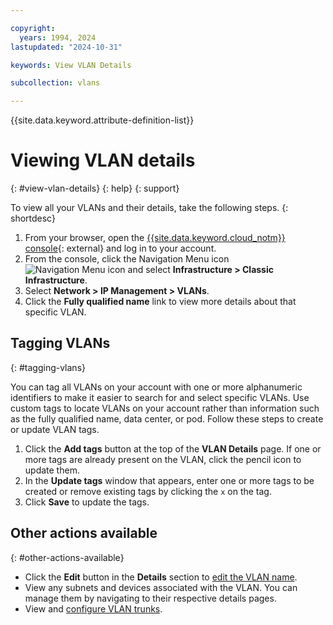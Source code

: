 ```yaml
---

copyright:
  years: 1994, 2024
lastupdated: "2024-10-31"

keywords: View VLAN Details

subcollection: vlans

---
```


{{site.data.keyword.attribute-definition-list}}

# Viewing VLAN details
{: #view-vlan-details}
{: help}
{: support}

To view all your VLANs and their details, take the following steps.
{: shortdesc}

1. From your browser, open the [{{site.data.keyword.cloud_notm}} console](/login){: external} and log in to your account.
1. From the console, click the Navigation Menu icon ![Navigation Menu icon](../../icons/icon_hamburger.svg) and select **Infrastructure > Classic Infrastructure**.
1. Select **Network > IP Management > VLANs**.
1. Click the **Fully qualified name** link to view more details about that specific VLAN.

## Tagging VLANs
{: #tagging-vlans}

You can tag all VLANs on your account with one or more alphanumeric identifiers to make it easier to search for and select specific VLANs. Use custom tags to locate VLANs on your account rather than information such as the fully qualified name, data center, or pod. Follow these steps to create or update VLAN tags.

1. Click the **Add tags** button at the top of the **VLAN Details** page. If one or more tags are already present on the VLAN, click the pencil icon to update them.
1. In the **Update tags** window that appears, enter one or more tags to be created or remove existing tags by clicking the `x` on the tag.
1. Click **Save** to update the tags.

## Other actions available
{: #other-actions-available}

- Click the **Edit** button in the **Details** section to [edit the VLAN name](/docs/vlans?topic=vlans-edit-vlan-name).
- View any subnets and devices associated with the VLAN. You can manage them by navigating to their respective details pages.
- View and [configure VLAN trunks](/docs/vlans?topic=vlans-configuring-vlan-trunks).
